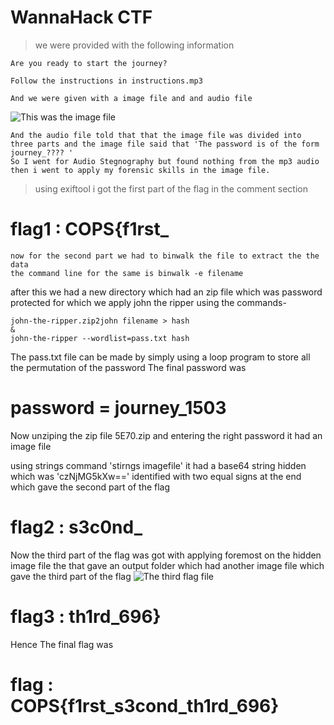 # WannaHack CTF
> we were provided with the following information
```
Are you ready to start the journey?

Follow the instructions in instructions.mp3

And we were given with a image file and and audio file

```
![This was the image file](https://github.com/Wizzy2323/WannaHackme/assets/159465554/b5331893-38aa-4822-b040-11a1511c5473)

```
And the audio file told that that the image file was divided into three parts and the image file said that 'The password is of the form journey_???? '
So I went for Audio Stegnography but found nothing from the mp3 audio
then i went to apply my forensic skills in the image file.

```
>using exiftool i got the first part of the flag in the comment section
# flag1 : COPS{f1rst_
```
now for the second part we had to binwalk the file to extract the the data
the command line for the same is binwalk -e filename

```
after this we had a new directory which had an zip file which was password protected for which we apply john the ripper using the commands-
```
john-the-ripper.zip2john filename > hash
&
john-the-ripper --wordlist=pass.txt hash

```
The pass.txt file can be made by simply using a loop program to store all the permutation of the password
The final password was 
# password = journey_1503
Now unziping the zip file 5E70.zip and entering the right password it had an image file 

using strings command 'stirngs imagefile' it had a base64 string hidden which was 'czNjMG5kXw==' identified with two equal signs at the end which gave the second part of the flag
# flag2 : s3c0nd_
Now the third part of the flag was got with applying foremost on the hidden image file the that gave an output folder which had another image file which gave the third part of the flag
![The third flag file](https://github.com/Wizzy2323/WannaHackme/assets/159465554/cf36347d-ace6-4d3c-8f18-731bb59b7fed)

# flag3 : th1rd_696}
Hence The final flag was
# flag : COPS{f1rst_s3cond_th1rd_696}

